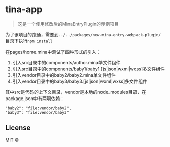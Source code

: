 # tina-app

> 这是一个使用修改后的MinaEntryPlugin的示例项目

为了该项目的跑通，需要到`../../packages/new-mina-entry-webpack-plugin/`目录下执行`npm install`

在pages/home.mina中测试了四种形式的引入：

1. 引入src目录中的components/author.mina单文件组件
2. 引入src目录中的components/baby1/baby1.[js|json|wxml|wxss]多文件组件
3. 引入vendor目录中的baby2/baby2.mina单文件组件
4. 引入vendor目录中的baby3/baby3.[js|json|wxml|wxss]多文件组件

其中src是代码的上下文目录，vendor是本地的node_modules目录，在package.json中有两项依赖：

    "baby2": "file:vendor/baby2",
    "baby3": "file:vendor/baby3"

## License
MIT &copy;
